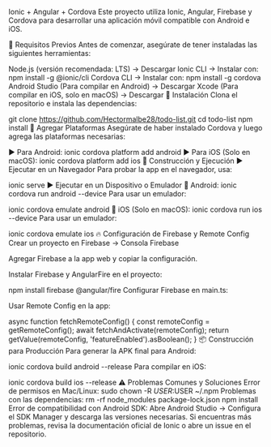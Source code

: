 Ionic + Angular + Cordova
Este proyecto utiliza Ionic, Angular, Firebase y Cordova para desarrollar una aplicación móvil compatible con Android e iOS.

📌 Requisitos Previos
Antes de comenzar, asegúrate de tener instaladas las siguientes herramientas:

Node.js (versión recomendada: LTS) → Descargar
Ionic CLI → Instalar con:
npm install -g @ionic/cli
Cordova CLI → Instalar con:
npm install -g cordova
Android Studio (Para compilar en Android) → Descargar
Xcode (Para compilar en iOS, solo en macOS) → Descargar
🚀 Instalación
Clona el repositorio e instala las dependencias:

git clone https://github.com/Hectormalbe28/todo-list.git
cd todo-list
npm install
📱 Agregar Plataformas
Asegúrate de haber instalado Cordova y luego agrega las plataformas necesarias:

▶ Para Android:
ionic cordova platform add android
▶ Para iOS (Solo en macOS):
ionic cordova platform add ios
🔧 Construcción y Ejecución
▶ Ejecutar en un Navegador
Para probar la app en el navegador, usa:

ionic serve
▶ Ejecutar en un Dispositivo o Emulador
📱 Android:
ionic cordova run android --device
Para usar un emulador:

ionic cordova emulate android
🍏 iOS (Solo en macOS):
ionic cordova run ios --device
Para usar un emulador:

ionic cordova emulate ios
🔥 Configuración de Firebase y Remote Config
Crear un proyecto en Firebase → Consola Firebase

Agregar Firebase a la app web y copiar la configuración.

Instalar Firebase y AngularFire en el proyecto:

npm install firebase @angular/fire
Configurar Firebase en main.ts:

Usar Remote Config en la app:

async function fetchRemoteConfig() {
  const remoteConfig = getRemoteConfig();
  await fetchAndActivate(remoteConfig);
  return getValue(remoteConfig, 'featureEnabled').asBoolean();
}
📦 Construcción para Producción
Para generar la APK final para Android:

ionic cordova build android --release
Para compilar en iOS:

ionic cordova build ios --release
⚠ Problemas Comunes y Soluciones
Error de permisos en Mac/Linux:
sudo chown -R $USER:$USER ~/.npm
Problemas con las dependencias:
rm -rf node_modules package-lock.json
npm install
Error de compatibilidad con Android SDK:
Abre Android Studio → Configura el SDK Manager y descarga las versiones necesarias.
Si encuentras más problemas, revisa la documentación oficial de Ionic o abre un issue en el repositorio.

